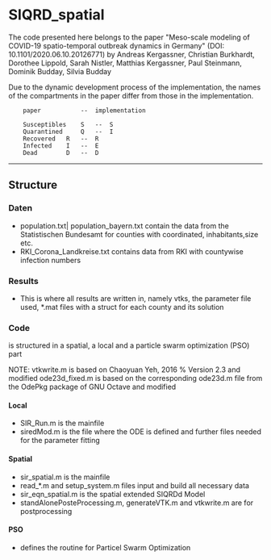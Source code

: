 # SIQRD_spatial

The code presented here belongs to the paper "Meso-scale modeling of COVID-19 
spatio-temporal outbreak dynamics in Germany" (DOI: 10.1101/2020.06.10.20126771)
by Andreas Kergassner, Christian Burkhardt, Dorothee Lippold, Sarah Nistler, 
Matthias Kergassner, Paul Steinmann, Dominik Budday, Silvia Budday

Due to the dynamic development process of the implementation, the names of the 
compartments in the paper differ from those in the implementation.

		paper 			--	implementation

		Susceptibles	S 	--	S
		Quarantined 	Q 	--	I
		Recovered 	R 	--	R
		Infected 	I 	--	E
		Dead 		D	--	D

---------------------------------------------------------------------
## Structure

### Daten
* population.txt| population_bayern.txt contain the data from the Statistischen Bundesamt for counties with coordinated, inhabitants,size etc.
* RKI_Corona_Landkreise.txt contains data from RKI with countywise infection numbers
	
### Results
* This is where all results are written in, namely vtks, the parameter file used, *.mat files with a struct for each county and its solution

### Code
is structured in a spatial, a local and a particle swarm optimization (PSO) part

NOTE:
vtkwrite.m is based on Chaoyuan Yeh, 2016  %  Version 2.3 and modified 
ode23d_fixed.m is based on the corresponding ode23d.m file from the OdePkg package of GNU Octave and modified


#### Local
* SIR_Run.m is the mainfile
* siredMod.m is the file where the ODE is defined and further files needed for the parameter fitting

#### Spatial
* sir_spatial.m is the mainfile
* read_*.m and setup_system.m files input and build all necessary data 
* sir_eqn_spatial.m is the spatial extended SIQRDd Model
* standAlonePosteProcessing.m, generateVTK.m and vtkwrite.m are for postprocessing

#### PSO
* defines the routine for Particel Swarm Optimization
	




